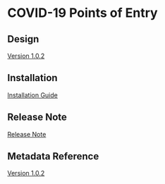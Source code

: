 # COVID-19 Points of Entry

## Design

[Version 1.0.2](#c19-poe-design)

## Installation

[Installation Guide](#c19-poe-installation)

## Release Note

[Release Note](#c19-poe-release-note)

## Metadata Reference

[Version 1.0.2](https://packages.dhis2.org/en/C19_POE/1.0.2/C19_POE_COMPLETE_1.0.2_DHIS2.37.xlsx)
